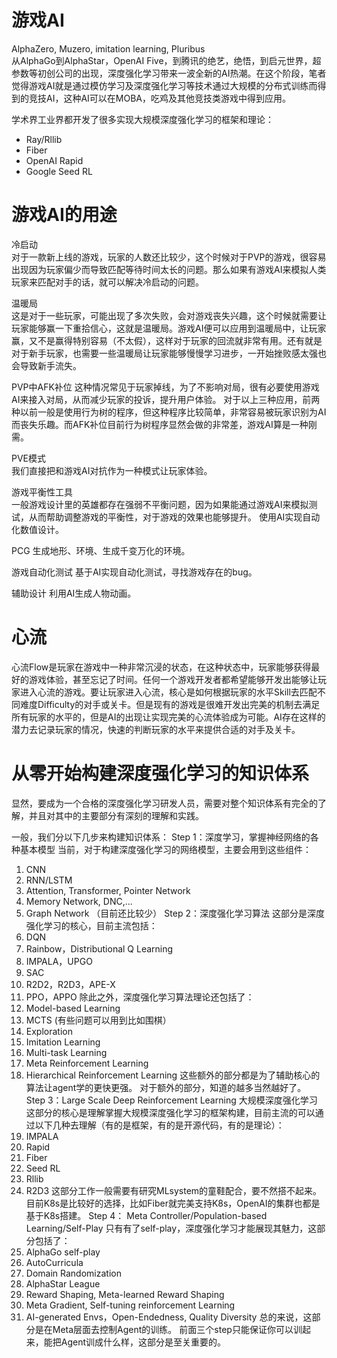
# 游戏AI
AlphaZero, Muzero, imitation learning, Pluribus  
从AlphaGo到AlphaStar，OpenAI  Five，到腾讯的绝艺，绝悟，到启元世界，超参数等初创公司的出现，深度强化学习带来一波全新的AI热潮。在这个阶段，笔者觉得游戏AI就是通过模仿学习及深度强化学习等技术通过大规模的分布式训练而得到的竞技AI，这种AI可以在MOBA，吃鸡及其他竞技类游戏中得到应用。  

学术界工业界都开发了很多实现大规模深度强化学习的框架和理论：
- Ray/Rllib
- Fiber
- OpenAI Rapid
- Google Seed RL

# 游戏AI的用途
冷启动  
对于一款新上线的游戏，玩家的人数还比较少，这个时候对于PVP的游戏，很容易出现因为玩家偏少而导致匹配等待时间太长的问题。那么如果有游戏AI来模拟人类玩家来匹配对手的话，就可以解决冷启动的问题。

温暖局  
这是对于一些玩家，可能出现了多次失败，会对游戏丧失兴趣，这个时候就需要让玩家能够赢一下重拾信心，这就是温暖局。游戏AI便可以应用到温暖局中，让玩家赢，又不是赢得特别容易（不太假），这样对于玩家的回流就非常有用。还有就是对于新手玩家，也需要一些温暖局让玩家能够慢慢学习进步，一开始挫败感太强也会导致新手流失。

PVP中AFK补位
这种情况常见于玩家掉线，为了不影响对局，很有必要使用游戏AI来接入对局，从而减少玩家的投诉，提升用户体验。
对于以上三种应用，前两种以前一般是使用行为树的程序，但这种程序比较简单，非常容易被玩家识别为AI而丧失乐趣。而AFK补位目前行为树程序显然会做的非常差，游戏AI算是一种刚需。

PVE模式  
我们直接把和游戏AI对抗作为一种模式让玩家体验。

游戏平衡性工具  
一般游戏设计里的英雄都存在强弱不平衡问题，因为如果能通过游戏AI来模拟测试，从而帮助调整游戏的平衡性，对于游戏的效果也能够提升。
使用AI实现自动化数值设计。  

PCG
生成地形、环境、生成千变万化的环境。  

游戏自动化测试
基于AI实现自动化测试，寻找游戏存在的bug。  

辅助设计
利用AI生成人物动画。  
# 心流
心流Flow是玩家在游戏中一种非常沉浸的状态，在这种状态中，玩家能够获得最好的游戏体验，甚至忘记了时间。任何一个游戏开发者都希望能够开发出能够让玩家进入心流的游戏。要让玩家进入心流，核心是如何根据玩家的水平Skill去匹配不同难度Difficulty的对手或关卡。但是现有的游戏是很难开发出完美的机制去满足所有玩家的水平的，但是AI的出现让实现完美的心流体验成为可能。AI存在这样的潜力去记录玩家的情况，快速的判断玩家的水平来提供合适的对手及关卡。

# 从零开始构建深度强化学习的知识体系
显然，要成为一个合格的深度强化学习研发人员，需要对整个知识体系有完全的了解，并且对其中的主要部分有深刻的理解和实践。

一般，我们分以下几步来构建知识体系：
Step 1：深度学习，掌握神经网络的各种基本模型
当前，对于构建深度强化学习的网络模型，主要会用到这些组件：
1. CNN
2. RNN/LSTM
3. Attention, Transformer, Pointer Network
4. Memory Network, DNC,...
5. Graph Network （目前还比较少）
   Step 2：深度强化学习算法
   这部分是深度强化学习的核心，目前主流包括：
6. DQN
7. Rainbow，Distributional Q Learning
8. IMPALA，UPGO
9. SAC
10. R2D2，R2D3，APE-X
11. PPO，APPO
    除此之外，深度强化学习算法理论还包括了：
12. Model-based Learning
13. MCTS (有些问题可以用到比如围棋）
14. Exploration
15. Imitation Learning
16. Multi-task Learning
17. Meta Reinforcement Learning
18. Hierarchical Reinforcement Learning
    这些额外的部分都是为了辅助核心的算法让agent学的更快更强。
    对于额外的部分，知道的越多当然越好了。
    Step 3：Large Scale Deep Reinforcement Learning 大规模深度强化学习
    这部分的核心是理解掌握大规模深度强化学习的框架构建，目前主流的可以通过以下几种去理解（有的是框架，有的是开源代码，有的是理论）：
19. IMPALA
20. Rapid
21. Fiber
22. Seed RL
23. Rllib
24. R2D3
    这部分工作一般需要有研究MLsystem的童鞋配合，要不然搭不起来。目前K8s是比较好的选择，比如Fiber就完美支持K8s，OpenAI的集群也都是基于K8s搭建。
    Step 4： Meta Controller/Population-based Learning/Self-Play
    只有有了self-play，深度强化学习才能展现其魅力，这部分包括了：
25. AlphaGo self-play
26. AutoCurricula
27. Domain Randomization
28. AlphaStar League
29. Reward Shaping, Meta-learned Reward Shaping
30. Meta Gradient, Self-tuning reinforcement Learning
31. AI-generated Envs，Open-Endedness, Quality Diversity
    总的来说，这部分是在Meta层面去控制Agent的训练。
    前面三个step只能保证你可以训起来，能把Agent训成什么样，这部分是至关重要的。